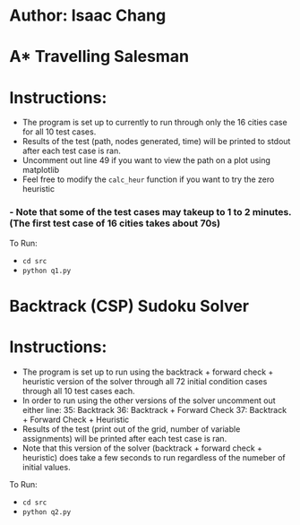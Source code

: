 # Author: Isaac Chang

# A* Travelling Salesman
# Instructions:

- The program is set up to currently to run through only the 16 cities case for all 10 test cases.
- Results of the test (path, nodes generated, time) will be printed to stdout after each test case is ran.
- Uncomment out line 49 if you want to view the path on a plot using matplotlib
- Feel free to modify the `calc_heur` function if you want to try the zero heuristic
### - Note that some of the test cases may takeup to 1 to 2 minutes. (The first test case of 16 cities takes about 70s)

To Run:

- `cd src`
- `python q1.py`

# Backtrack (CSP) Sudoku Solver
# Instructions:

- The program is set up to run using the backtrack + forward check + heuristic version of the solver
  through all 72 initial condition cases through all 10 test cases each.
- In order to run using the other versions of the solver uncomment out either line:
  35: Backtrack
  36: Backtrack + Forward Check
  37: Backtrack + Forward Check + Heuristic
- Results of the test (print out of the grid, number of variable assignments) will be printed after each test case is ran.
- Note that this version of the solver (backtrack + forward check + heuristic) does take a few seconds to run
  regardless of the numeber of initial values.
  
To Run:
  
- `cd src`
- `python q2.py`
